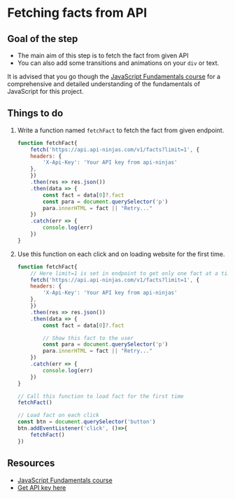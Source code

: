 # Fetching facts from API

## Goal of the step

- The main aim of this step is to fetch the fact from given API
- You can also add some transitions and animations on your `div` or text.

It is advised that you go though the [JavaScript Fundamentals course](https://codedamn.com/learn/javascript-basics) for a comprehensive and detailed understanding of the fundamentals of JavaScript for this project.

## Things to do

1. Write a function named `fetchFact` to fetch the fact from given endpoint.

    ```js
    function fetchFact{
        fetch('https://api.api-ninjas.com/v1/facts?limit=1', {
        headers: {
            'X-Api-Key': 'Your API key from api-ninjas'
        },
        })
        .then(res => res.json())
        .then(data => {
            const fact = data[0]?.fact
            const para = document.querySelector('p')
            para.innerHTML = fact || "Retry..."
        })
        .catch(err => {
            console.log(err)
        })
    }
    ```
2. Use this function on each click and on loading website for the first time.

    ```js
    function fetchFact{
        // Here limit=1 is set in endpoint to get only one fact at a time, you can set more limit
        fetch('https://api.api-ninjas.com/v1/facts?limit=1', {
        headers: {
            'X-Api-Key': 'Your API key from api-ninjas'
        },
        })
        .then(res => res.json())
        .then(data => {
            const fact = data[0]?.fact

            // Show this fact to the user
            const para = document.querySelector('p')
            para.innerHTML = fact || "Retry..."
        })
        .catch(err => {
            console.log(err)
        })
    }

    // Call this function to load fact for the first time
    fetchFact()

    // Load fact on each click
    const btn = document.querySelector('button')
    btn.addEventListener('click', ()=>{
        fetchFact()
    })
    ```

## Resources
- [JavaScript Fundamentals course](https://codedamn.com/learn/javascript-basics)
- [Get API key here](https://api-ninjas.com/)